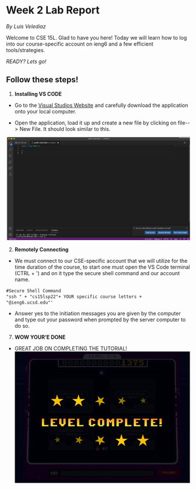 # Week 2 Lab Report
*By Luis Velediaz*

Welcome to CSE 15L. Glad to have you here! Today we will learn how to log into our course-specific account on ieng6 and a few efficient tools/strategies.

*READY? Lets go!*

## Follow these steps!

1) **Installing VS CODE**
- Go to the [Visual Studios Website](https://code.visualstudio.com/) and carefully download the application onto your local computer.
 
- Open the application, load it up and create a new file by clicking on file--> New File. It should look similar to this.

![Lab 2 Part A](lab2screenshot1.png)


2) **Remotely Connecting**
- We must connect to our CSE-specific account that we will utilize for the time duration of the course, to start one must open the VS Code terminal (CTRL + ') and on it type the secure shell command and our account name. 

```
#Secure Shell Command
"ssh " + "cs15lsp22"+ YOUR specific course letters + "@ieng6.ucsd.edu"'
```

- Answer yes to the initiation messages you are given by the computer and type out your password when prompted by the server computer to do so.


7) **WOW YOUR'E DONE**
- GREAT JOB ON COMPLETING THE TUTORIAL! 
![Lab Complete](levelComplete.png) 


